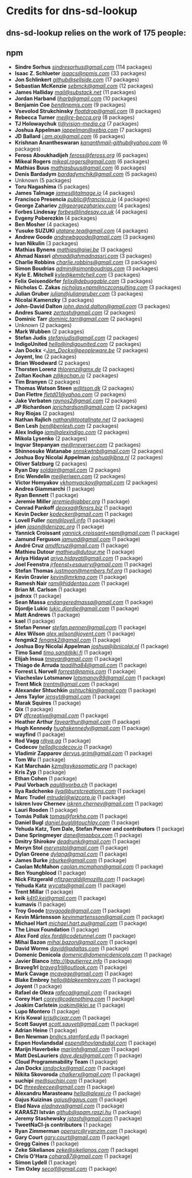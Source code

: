 # Credits for dns-sd-lookup
## dns-sd-lookup relies on the work of 175 people:


## npm

- **Sindre Sorhus** *sindresorhus@gmail.com* (114 packages)
- **Isaac Z. Schlueter** *isaacs@npmjs.com* (33 packages)
- **Jon Schlinkert** *github@sellside.com* (17 packages)
- **Sebastian McKenzie** *sebmck@gmail.com* (12 packages)
- **James Halliday** *mail@substack.net* (11 packages)
- **Jordan Harband** *ljharb@gmail.com* (10 packages)
- **Benjamin Coe** *ben@npmjs.com* (9 packages)
- **Vsevolod Strukchinsky** *floatdrop@gmail.com* (8 packages)
- **Rebecca Turner** *me@re-becca.org* (8 packages)
- **TJ Holowaychuk** *tj@vision-media.ca* (7 packages)
- **Joshua Appelman** *jappelman@xebia.com* (7 packages)
- **JD Ballard** *i.am.qix@gmail.com* (6 packages)
- **Krishnan Anantheswaran** *kananthmail-github@yahoo.com* (6 packages)
- **Feross Aboukhadijeh** *feross@feross.org* (6 packages)
- **Mikeal Rogers** *mikeal.rogers@gmail.com* (6 packages)
- **Mathias Buus** *mathiasbuus@gmail.com* (6 packages)
- **Denis Bardadym** *bardadymchik@gmail.com* (5 packages)
- Unknown (5 packages)
- **Toru Nagashima** (5 packages)
- **James Talmage** *james@talmage.io* (4 packages)
- **Francisco Presencia** *public@francisco.io* (4 packages)
- **George Zahariev** *z@georgezahariev.com* (4 packages)
- **Forbes Lindesay** *forbes@lindesay.co.uk* (4 packages)
- **Evgeny Poberezkin** (4 packages)
- **Ben Mosher** (4 packages)
- **Yusuke SUZUKI** *utatane.tea@gmail.com* (4 packages)
- **Andrew Goode** *andrewbgoode@gmail.com* (3 packages)
- **Ivan Nikulin** (3 packages)
- **Mathias Bynens** *mathias@qiwi.be* (3 packages)
- **Ahmad Nassri** *ahmad@ahmadnassri.com* (3 packages)
- **Charlie Robbins** *charlie.robbins@gmail.com* (3 packages)
- **Simon Boudrias** *admin@simonboudrias.com* (3 packages)
- **Kyle E. Mitchell** *kyle@kemitchell.com* (3 packages)
- **Felix Geisendörfer** *felix@debuggable.com* (3 packages)
- **Nicholas C. Zakas** *nicholas+npm@nczconsulting.com* (3 packages)
- **Julian Gruber** *julian@juliangruber.com* (3 packages)
- **Nicolai Kamenzky** (3 packages)
- **John-David Dalton** *john.david.dalton@gmail.com* (3 packages)
- **Andres Suarez** *zertosh@gmail.com* (2 packages)
- **Dominic Tarr** *dominic.tarr@gmail.com* (2 packages)
- Unknown (2 packages)
- **Mark Wubben** (2 packages)
- **Stefan Judis** *stefanjudis@gmail.com* (2 packages)
- **IndigoUnited** *hello@indigounited.com* (2 packages)
- **Jan Dockx** *<Jan_Dockx@peopleware.be* (2 packages)
- **Joyent, Inc** (2 packages)
- **Brian Woodward** (2 packages)
- **Thorsten Lorenz** *thlorenz@gmx.de* (2 packages)
- **Zoltan Kochan** *z@kochan.io* (2 packages)
- **Tim Branyen** (2 packages)
- **Thomas Watson Steen** *w@tson.dk* (2 packages)
- **Dan Flettre** *fletd01@yahoo.com* (2 packages)
- **Jake Verbaten** *raynos2@gmail.com* (2 packages)
- **JP Richardson** *jprichardson@gmail.com* (2 packages)
- **Roy Riojas** (2 packages)
- **Nathan Rajlich** *nathan@tootallnate.net* (2 packages)
- **Ben Lesh** *ben@benlesh.com* (2 packages)
- **Alex Indigo** *iam@alexindigo.com* (2 packages)
- **Mikola Lysenko** (2 packages)
- **Ingvar Stepanyan** *me@rreverser.com* (2 packages)
- **Shinnosuke Watanabe** *snnskwtnb@gmail.com* (2 packages)
- **Joshua Boy Nicolai Appelman** *joshua@jbna.nl* (2 packages)
- **Oliver Salzburg** (2 packages)
- **Ryan Day** *soldair@gmail.com* (2 packages)
- **Eric Wendelin** *me@eriwen.com* (2 packages)
- **Victor Homyakov** *vkhomyackov@gmail.com* (2 packages)
- **Andrea Giammarchi** (1 package)
- **Ryan Bennett** (1 package)
- **Jeremie Miller** *jeremie@jabber.org* (1 package)
- **Conrad Pankoff** *deoxxa@fknsrs.biz* (1 package)
- **Kevin Decker** *kpdecker@gmail.com* (1 package)
- **Lovell Fuller** *npm@lovell.info* (1 package)
- **jden** *jason@denizac.org* (1 package)
- **Yannick Croissant** *yannick.croissant+npm@gmail.com* (1 package)
- **Jamund Ferguson** *jamund@gmail.com* (1 package)
- **André Cruz** *amdfcruz@gmail.com* (1 package)
- **Mathieu Dutour** *mathieu@dutour.me* (1 package)
- **Ariya Hidayat** *ariya.hidayat@gmail.com* (1 package)
- **Joel Feenstra** *jrfeenst+esquery@gmail.com* (1 package)
- **Stefan Thomas** *justmoon@members.fsf.org* (1 package)
- **Kevin Gravier** *kevin@mrkmg.com* (1 package)
- **Ramesh Nair** *ram@hiddentao.com* (1 package)
- **Brian M. Carlson** (1 package)
- **jsdnxx** (1 package)
- **Sean Massa** *endangeredmassa@gmail.com* (1 package)
- **Djordje Lukic** *lukic.djordje@gmail.com* (1 package)
- **Matt Andrews** (1 package)
- **kael** (1 package)
- **Stefan Penner** *stefan.penner@gmail.com* (1 package)
- **Alex Wilson** *alex.wilson@joyent.com* (1 package)
- **fengmk2** *fengmk2@gmail.com* (1 package)
- **Joshua Boy Nicolai Appelman** *joshua@jbnicolai.nl* (1 package)
- **Timo Sand** *timo.sand@iki.fi* (1 package)
- **Elijah Insua** *tmpvar@gmail.com* (1 package)
- **Thiago de Arruda** *tpadilha84@gmail.com* (1 package)
- **Forrest L Norvell** *forrest@npmjs.com* (1 package)
- **Viacheslav Lotsmanov** *lotsmanov89@gmail.com* (1 package)
- **Trent Mick** *trentm@gmail.com* (1 package)
- **Alexander Shtuchkin** *ashtuchkin@gmail.com* (1 package)
- **Jens Taylor** *jensyt@gmail.com* (1 package)
- **Marak Squires** (1 package)
- **Qix** (1 package)
- **DY** *dfcreative@gmail.com* (1 package)
- **Heather Arthur** *fayearthur@gmail.com* (1 package)
- **Hugh Kennedy** *hughskennedy@gmail.com* (1 package)
- **wayfind** (1 package)
- **Rod Vagg** *r@va.gg* (1 package)
- **Codecov** *hello@codecov.io* (1 package)
- **Vladimir Zapparov** *dervus.grim@gmail.com* (1 package)
- **Tom Wu** (1 package)
- **Kat Marchaán** *kzm@sykosomatic.org* (1 package)
- **Kris Zyp** (1 package)
- **Ethan Cohen** (1 package)
- **Paul Vorbach** *paul@vorba.ch* (1 package)
- **Ilya Radchenko** *ilya@burstcreations.com* (1 package)
- **Marc Trudel** *mtrudel@wizcorp.jp* (1 package)
- **Iskren Ivov Chernev** *iskren.chernev@gmail.com* (1 package)
- **Lauri Rooden** (1 package)
- **Tomás Pollak** *tomas@forkhq.com* (1 package)
- **Daniel Bugl** *daniel.bugl@touchlay.com* (1 package)
- **Yehuda Katz, Tom Dale, Stefan Penner and contributors** (1 package)
- **Dane Springmeyer** *dane@mapbox.com* (1 package)
- **Dmitry Shirokov** *deadrunk@gmail.com* (1 package)
- **Meryn Stol** *merynstol@gmail.com* (1 package)
- **Dylan Greene** *dylang@gmail.com* (1 package)
- **James Burke** *jrburke@gmail.com* (1 package)
- **Caolan McMahon** *caolan.mcmahon@gmail.com* (1 package)
- **Ben Youngblood** (1 package)
- **Nick Fitzgerald** *nfitzgerald@mozilla.com* (1 package)
- **Yehuda Katz** *wycats@gmail.com* (1 package)
- **Trent Millar** (1 package)
- **keik** *k4t0.kei@gmail.com* (1 package)
- **kumavis** (1 package)
- **Troy Goode** *troygoode@gmail.com* (1 package)
- **Kevin Mårtensson** *kevinmartensson@gmail.com* (1 package)
- **Michael Hart** *michael.hart.au@gmail.com* (1 package)
- **The Linux Foundation** (1 package)
- **Alex Ford** *alex.ford@codetunnel.com* (1 package)
- **Mihai Bazon** *mihai.bazon@gmail.com* (1 package)
- **David Worms** *david@adaltas.com* (1 package)
- **Domenic Denicola** *domenic@domenicdenicola.com* (1 package)
- **Javier Blanco** *http://jbgutierrez.info* (1 package)
- **Braveg1rl** *braveg1rl@outlook.com* (1 package)
- **Mark Cavage** *mcavage@gmail.com* (1 package)
- **Blake Embrey** *hello@blakeembrey.com* (1 package)
- **Joyent** (1 package)
- **Rafael de Oleza** *rafeca@gmail.com* (1 package)
- **Corey Hart** *corey@codenothing.com* (1 package)
- **Joakim Carlstein** *joakim@klei.se* (1 package)
- **Lupo Montero** (1 package)
- **Kris Kowal** *kris@cixar.com* (1 package)
- **Scott Sauyet** *scott.sauyet@gmail.com* (1 package)
- **Adrian Heine** (1 package)
- **Ben Newman** *bn@cs.stanford.edu* (1 package)
- **Espen Hovlandsdal** *espen@hovlandsdal.com* (1 package)
- **Marijn Haverbeke** *marijnh@gmail.com* (1 package)
- **Matt DesLauriers** *dave.des@gmail.com* (1 package)
- **Cloud Programmability Team** (1 package)
- **Jan Dockx** *jandockx@gmail.com* (1 package)
- **Nikita Skovoroda** *chalkerx@gmail.com* (1 package)
- **suchipi** *me@suchipi.com* (1 package)
- **DC** *threedeecee@gmail.com* (1 package)
- **Alexandru Marasteanu** *hello@alexei.ro* (1 package)
- **Gajus Kuizinas** *gajus@gajus.com* (1 package)
- **Elad Nava** *eladnava@gmail.com* (1 package)
- **KARASZI István** *github@spam.raszi.hu* (1 package)
- **Jeremy Stashewsky** *jstash@gmail.com* (1 package)
- **TweetNaCl-js contributors** (1 package)
- **Ryan Zimmerman** *opensrc@ryanzim.com* (1 package)
- **Gary Court** *gary.court@gmail.com* (1 package)
- **Gregg Caines** (1 package)
- **Zeke Sikelianos** *zeke@sikelianos.com* (1 package)
- **Chris O'Hara** *cohara87@gmail.com* (1 package)
- **Simon Lydell** (1 package)
- **Tim Oxley** *secoif@gmail.com* (1 package)

